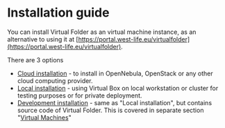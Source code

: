 # Installation guide

You can install Virtual Folder as an virtual machine instance, as an alternative to using it at [https://portal.west-life.eu/virtualfolder](https://portal.west-life.eu/virtualfolder).

There are 3 options

* [Cloud installation](cloud-installation.md) - to install in OpenNebula, OpenStack or any other cloud computing provider.
* [Local installation](local-installation.md) - using Virtual Box on local workstation or cluster for testing purposes or for private deployment.
* [Development installation](../../virtual-machines.md) - same as "Local installation", but contains source code of Virtual Folder. This is covered in separate section "[Virtual Machines](../../virtual-machines.md)"

